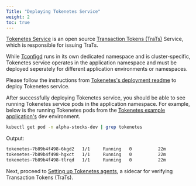 ```yaml
---
Title: "Deploying Tokenetes Service"
weight: 2
toc: true
---
```


[Tokenetes Service](https://github.com/tokenetes/tokenetes) is an open source [Transaction Tokens (TraTs)](/docs/transaction-token) Service, which is responsible for issuing TraTs. 

While [Tconfigd](/docs/installation/installing-tconfigd) runs in its own dedicated namespace and is cluster-specific, Tokenetes service operates in the application namespace and must be deployed seperately for different application environments or namespaces.

Please follow the instructions from [Tokenetes's deployment readme](https://github.com/tokenetes/tokenetes/tree/main/kubernetes) to deploy Tokenetes service.

After successfully deploying Tokenetes service, you should be able to see running Tokenetes service pods in the application namespace. For example, below is the running Tokenetes pods from the [Tokenetes example application's](https://github.com/tokenetes/example-application) dev environment. 

```bash
kubectl get pod -n alpha-stocks-dev | grep tokenetes
```

Output:

```bash
tokenetes-7b89b4f498-6kgd2   1/1     Running   0          22m
tokenetes-7b89b4f498-hgxct   1/1     Running   0          22m
tokenetes-7b89b4f498-tlrqd   1/1     Running   0          22m
```


Next, proceed to [Setting up Tokenetes agents](/docs/installation/setting-up-tokenetes-agents), a sidecar for verifying Transaction Tokens (TraTs).

